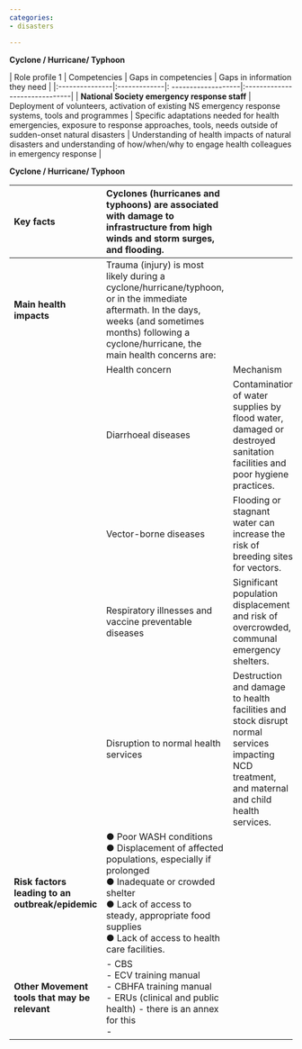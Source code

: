 ```yaml
---
categories:
- disasters

---
```

**Cyclone / Hurricane/ Typhoon**

| Role profile 1 | Competencies | Gaps in competencies | Gaps in information they need |
|:---------------|:-------------|:  -------------------|:------------------------------|
| **National Society emergency response staff** | Deployment of volunteers, activation of existing NS emergency response systems, tools and programmes | Specific adaptations needed for health emergencies, exposure to response approaches, tools, needs outside of sudden-onset natural disasters | Understanding of health impacts of natural disasters and understanding of how/when/why to engage health colleagues in emergency response |


**Cyclone / Hurricane/ Typhoon**

| Key facts | Cyclones (hurricanes and typhoons) are associated with damage to infrastructure from high winds and storm surges, and flooding. |    &nbsp;   |
| :---------|:-----------|-----------|
| **Main health impacts**  | Trauma (injury) is most likely during a cyclone/hurricane/typhoon, or in the immediate aftermath. In the days, weeks (and sometimes months) following a cyclone/hurricane, the main health concerns are: | &nbsp;  |
| &nbsp; | Health concern | Mechanism |
| &nbsp; | Diarrhoeal diseases | Contamination of water supplies by flood water, damaged or destroyed sanitation facilities and poor hygiene practices. |
| &nbsp; | Vector-borne diseases | Flooding or stagnant water can increase the risk of breeding sites for vectors. |
| &nbsp; | Respiratory illnesses and vaccine preventable diseases | Significant population displacement and risk of overcrowded, communal emergency shelters. |
| &nbsp; | Disruption to normal health services | Destruction and damage to health facilities and stock disrupt normal services impacting NCD treatment, and maternal and child health services. |
| **Risk factors leading to an outbreak/epidemic** | ● Poor WASH conditions<br>● Displacement of affected populations, especially if prolonged<br>● Inadequate or crowded shelter<br>● Lack of access to steady, appropriate food supplies<br>● Lack of access to health care facilities. | |
| **Other Movement tools that may be relevant** | - CBS<br>- ECV training manual<br>- CBHFA training manual<br>- ERUs (clinical and public health) - there is an annex for this<br>- | |